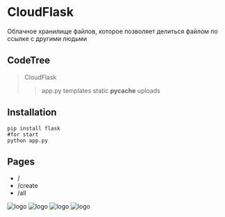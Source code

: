 # CloudFlask
Облачное хранилище файлов, которое позволяет делиться файлом по ссылке с другими людьми

## CodeTree
> CloudFlask
> > app.py
> > templates
> > static
> > __pycache__
> > uploads

## Installation
```
pip install flask
#for start 
python app.py 
```

## Pages
+ /
+ /create
+ /all

![logo](https://i.imgur.com/puLnbTp.png)
![logo](https://i.imgur.com/hC0oaYr.png)
![logo](https://i.imgur.com/2Lm7pdh.png)
![logo](https://i.imgur.com/KQqxBLQ.png)


